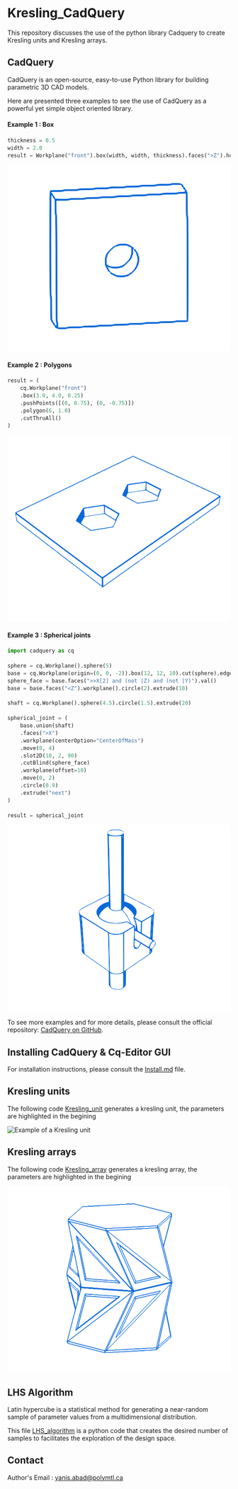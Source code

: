# Kresling_CadQuery
This repository discusses the use of the python library Cadquery to create Kresling units and Kresling arrays.

## CadQuery 
CadQuery is an open-source, easy-to-use Python library for building parametric 3D CAD models.

Here are presented three examples to see the use of CadQuery as a powerful yet simple object oriented library. 

#### Example 1 : Box 
```python
thickness = 0.5
width = 2.0
result = Workplane("front").box(width, width, thickness).faces(">Z").hole(thickness)
```
![Example1](images/Example1_box.svg)

#### Example 2 : Polygons 
```python
result = (
    cq.Workplane("front")
    .box(3.0, 4.0, 0.25)
    .pushPoints([(0, 0.75), (0, -0.75)])
    .polygon(6, 1.0)
    .cutThruAll()
)
```
![Example2](images/Example2_polygons.svg)

#### Example 3 : Spherical joints 
```python
import cadquery as cq

sphere = cq.Workplane().sphere(5)
base = cq.Workplane(origin=(0, 0, -2)).box(12, 12, 10).cut(sphere).edges("|Z").fillet(2)
sphere_face = base.faces(">>X[2] and (not |Z) and (not |Y)").val()
base = base.faces("<Z").workplane().circle(2).extrude(10)

shaft = cq.Workplane().sphere(4.5).circle(1.5).extrude(20)

spherical_joint = (
    base.union(shaft)
    .faces(">X")
    .workplane(centerOption="CenterOfMass")
    .move(0, 4)
    .slot2D(10, 2, 90)
    .cutBlind(sphere_face)
    .workplane(offset=10)
    .move(0, 2)
    .circle(0.9)
    .extrude("next")
)

result = spherical_joint
```
![Example3](images/Example3_spherical_joint.svg)


To see more examples and for more details, please consult the official repository: [CadQuery on GitHub](https://github.com/CadQuery/cadquery/tree/master).

## Installing CadQuery & Cq-Editor GUI 

For installation instructions, please consult the [Install.md](Install.md) file.


## Kresling units 

The following code [Kresling_unit]() generates a kresling unit, the parameters are highlighted in the begining 

![Example of a Kresling unit](images/Kresling_unit.svg)


## Kresling arrays

The following code [Kresling_array]() generates a kresling array, the parameters are highlighted in the begining 

![Example of a Kresling array](images/Kresling_array.svg)


## LHS Algorithm 

Latin hypercube is a statistical method for generating a near-random sample of parameter values from a multidimensional distribution. 

This file [LHS_algorithm](LHS.py) is a python code that creates the desired number of samples to facilitates the exploration of the design space.

## Contact 

Author's Email : yanis.abad@polymtl.ca 



